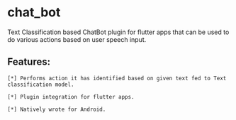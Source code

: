 # chat_bot

Text Classification based ChatBot plugin for flutter apps that can be used to do various actions based on user speech input.

## Features:
	[*] Performs action it has identified based on given text fed to Text classification model.

	[*] Plugin integration for flutter apps.

	[*] Natively wrote for Android. 

